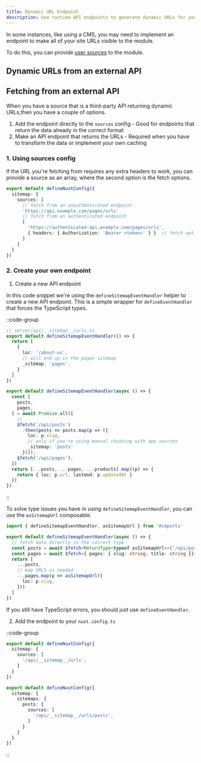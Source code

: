 ```yaml
---
title: Dynamic URL Endpoint
description: Use runtime API endpoints to generate dynamic URLs for your sitemap.
---
```


In some instances, like using a CMS, you may need to implement an endpoint to make 
all of your site URLs visible to the module.

To do this, you can provide [user sources](/sitemap/getting-started/data-sources) to the module.

## Dynamic URLs from an external API

## Fetching from an external API

When you have a source that is a third-party API returning dynamic URLs,then you have a couple of options.

1. Add the endpoint directly to the `sources` config - Good for endpoints that return the data already in the correct format 
2. Make an API endpoint that returns the URLs - Required when you have to transform the data or implement your own caching

### 1. Using sources config

If the URL you're fetching from requires any extra headers to work, you can provide a source as an array, where the second
option is the fetch options.

```ts [nuxt.config.ts]
export default defineNuxtConfig({
  sitemap: {
    sources: [
      // fetch from an unauthenticated endpoint
      'https://api.example.com/pages/urls'
      // fetch from an authenticated endpoint
      [
        'https://authenticated-api.example.com/pages/urls',
        { headers: { Authorization: 'Bearer <token>' } }  // fetch options
      ]
    ]
  }
})
```


### 2. Create your own endpoint

1. Create a new API endpoint

In this code snippet we're using the `defineSitemapEventHandler` helper to create a new API endpoint.
This is a simple wrapper for `defineEventHandler` that forces the TypeScript types.

::code-group

```ts [Simple]
// server/api/__sitemap__/urls.ts
export default defineSitemapEventHandler(() => {
  return [
    {
      loc: '/about-us',
      // will end up in the pages sitemap
      _sitemap: 'pages',
    }
  ]
})
```

```ts [Multiple Sitemaps]
export default defineSitemapEventHandler(async () => {
  const [
    posts,
    pages,
  ] = await Promise.all([
    //
    $fetch('/api/posts')
      .then(posts => posts.map(p => ({
        loc: p.slug,
        // only if you're using manual chunking with app sources
        _sitemap: 'posts'
      }))),
    $fetch('/api/pages'),
  ])
  return [...posts, ...pages, ...products].map((p) => {
    return { loc: p.url, lastmod: p.updatedAt }
  })
})
```

::

To solve type issues you have in using `defineSitemapEventHandler`, you can use the `asSitemapUrl` composable.

```ts [server/api/__sitemap__/urls.ts]
import { defineSitemapEventHandler, asSitemapUrl } from '#imports'

export default defineSitemapEventHandler(async () => {
  // fetch data directly in the correct type
  const posts = await $fetch<ReturnType<typeof asSitemapUrl>>('/api/posts')
  const pages = await $fetch<{ pages: { slug: string; title: string }}>('/api/posts')
  return [
    ...posts,
    // map URLS as needed
    ...pages.map(p => asSitemapUrl({
      loc: p.slug,
    }))
  ]
})
```

If you still have TypeScript errors, you should just use `defineEventHandler`.

2. Add the endpoint to your `nuxt.config.ts`

::code-group

```ts [Single Sitemap Sources]
export default defineNuxtConfig({
  sitemap: {
    sources: [
      '/api/__sitemap__/urls',
    ]
  }
})
```


```ts [Multi Sitemap Sources]
export default defineNuxtConfig({
  sitemap: {
    sitemaps: {
      posts: {
        sources: [
          '/api/__sitemap__/urls/posts',
        ]
      }
    }
  }
})
```

::
